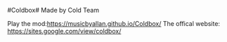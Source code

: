 #Coldbox#
Made by Cold Team
 
 
Play the mod:https://musicbyallan.github.io/Coldbox/
The offical website: https://sites.google.com/view/coldbox/ 

